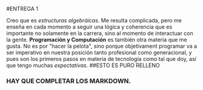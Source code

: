 #ENTREGA 1

Creo que es _estructuras algebráicas_. Me resulta complicada, pero me enseña en cada momento a seguir una lógica y coherencia que es importante no solamente en la carrera, sino al momento de interactuar con la gente.
**Programación y Computación** es también otra materia que me gusta. No es por "hacer la pelota", sino porque objetivament programar va a ser imperativo en nuestra posición tanto profesional como generacional, y pues son los primeros pasos en materia de tecnología como tal que doy, así que tengo muchas *expectativas*.
##ESTO ES PURO RELLENO
### HAY QUE COMPLETAR LOS MARKDOWN.

